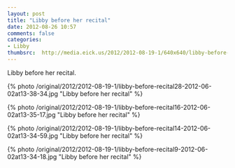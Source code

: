```yaml
---
layout: post
title: "Libby before her recital"
date: 2012-08-26 10:57
comments: false
categories: 
- Libby
thumbsrc:  http://media.eick.us/2012/2012-08-19-1/640x640/libby-before-recital16-2012-06-02at13-35-17.jpg
---
```

Libby before her recital.

{% photo /original/2012/2012-08-19-1/libby-before-recital28-2012-06-02at13-38-34.jpg "Libby before her recital" %}


{% photo /original/2012/2012-08-19-1/libby-before-recital16-2012-06-02at13-35-17.jpg "Libby before her recital" %}


{% photo /original/2012/2012-08-19-1/libby-before-recital14-2012-06-02at13-34-59.jpg "Libby before her recital" %}


{% photo /original/2012/2012-08-19-1/libby-before-recital9-2012-06-02at13-34-18.jpg "Libby before her recital" %}



